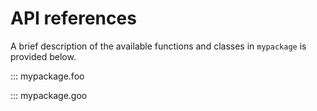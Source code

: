 # API references

A brief description of the available functions and classes in `mypackage` is provided below.

::: mypackage.foo

::: mypackage.goo
